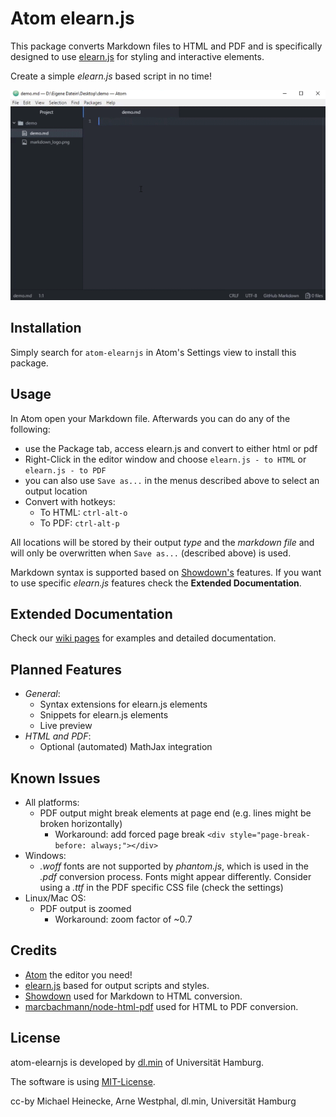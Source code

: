 # Atom elearn.js

This package converts Markdown files to HTML and PDF and is specifically
designed to use [elearn.js](https://github.com/elb-min-uhh/elearn.js) for styling
and interactive elements.

Create a simple _elearn.js_ based script in no time!

![atom-elearnjs Demo Video](/images/demo.gif)

## Installation

Simply search for `atom-elearnjs` in Atom's Settings view to install this
package.

## Usage

In Atom open your Markdown file. Afterwards you can do any of the following:

* use the Package tab, access elearn.js and convert to either html or pdf
* Right-Click in the editor window and choose `elearn.js - to HTML` or
`elearn.js - to PDF`
* you can also use `Save as...` in the menus described above to select an
output location
* Convert with hotkeys:
    * To HTML: `ctrl-alt-o`
    * To PDF: `ctrl-alt-p`

All locations will be stored by their output _type_ and the _markdown file_
and will only be overwritten when `Save as...` (described above) is used.

Markdown syntax is supported based on [Showdown's](http://showdownjs.com/)
features. If you want to use specific _elearn.js_ features check the
__Extended Documentation__.

## Extended Documentation

Check our [wiki pages](https://github.com/elb-min-uhh/atom-elearnjs/wiki) for
examples and detailed documentation.

## Planned Features
* _General_:
    * Syntax extensions for elearn.js elements
    * Snippets for elearn.js elements
    * Live preview
* _HTML and PDF_:
    * Optional (automated) MathJax integration

## Known Issues

* All platforms:
    * PDF output might break elements at page end (e.g. lines might be broken
        horizontally)
        * Workaround: add forced page break
            `<div style="page-break-before: always;"></div>`
* Windows:
    * _.woff_ fonts are not supported by _phantom.js_, which is used
    in the _.pdf_ conversion process. Fonts might appear differently.
    Consider using a _.ttf_ in the PDF specific CSS file (check the settings)
* Linux/Mac OS:
    * PDF output is zoomed
        * Workaround: zoom factor of ~0.7

## Credits

* [Atom](https://atom.io) the editor you need!
* [elearn.js](https://github.com/elb-min-uhh/elearn.js) based for output scripts and styles.
* [Showdown](http://showdownjs.com/) used for Markdown to HTML conversion.
* [marcbachmann/node-html-pdf](https://github.com/marcbachmann/node-html-pdf)
used for HTML to PDF conversion.

## License

atom-elearnjs is developed by
[dl.min](https://www.min.uni-hamburg.de/studium/digitalisierung-lehre/ueber-uns.html)
of Universität Hamburg.

The software is using [MIT-License](http://opensource.org/licenses/mit-license.php).

cc-by Michael Heinecke, Arne Westphal, dl.min, Universität Hamburg

